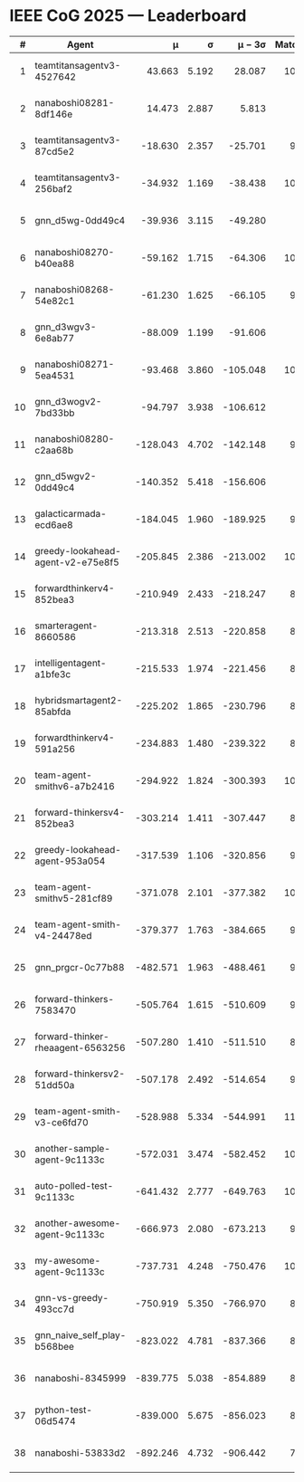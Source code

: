 # IEEE CoG 2025 — Leaderboard

| # | Agent | μ | σ | μ − 3σ | Matches | Updated |
|---:|---|---:|---:|---:|---:|---|
| 1 | teamtitansagentv3-4527642 | 43.663 | 5.192 | 28.087 | 10556 | 2025-08-31 09:21 |
| 2 | nanaboshi08281-8df146e | 14.473 | 2.887 | 5.813 | 396 | 2025-08-31 09:21 |
| 3 | teamtitansagentv3-87cd5e2 | -18.630 | 2.357 | -25.701 | 9498 | 2025-08-31 09:21 |
| 4 | teamtitansagentv3-256baf2 | -34.932 | 1.169 | -38.438 | 10374 | 2025-08-31 09:21 |
| 5 | gnn_d5wg-0dd49c4 | -39.936 | 3.115 | -49.280 | 240 | 2025-08-31 09:21 |
| 6 | nanaboshi08270-b40ea88 | -59.162 | 1.715 | -64.306 | 10300 | 2025-08-31 09:21 |
| 7 | nanaboshi08268-54e82c1 | -61.230 | 1.625 | -66.105 | 9900 | 2025-08-31 09:21 |
| 8 | gnn_d3wgv3-6e8ab77 | -88.009 | 1.199 | -91.606 | 278 | 2025-08-31 09:21 |
| 9 | nanaboshi08271-5ea4531 | -93.468 | 3.860 | -105.048 | 10358 | 2025-08-31 09:21 |
| 10 | gnn_d3wogv2-7bd33bb | -94.797 | 3.938 | -106.612 | 434 | 2025-08-31 09:21 |
| 11 | nanaboshi08280-c2aa68b | -128.043 | 4.702 | -142.148 | 9758 | 2025-08-31 09:21 |
| 12 | gnn_d5wgv2-0dd49c4 | -140.352 | 5.418 | -156.606 | 306 | 2025-08-31 09:21 |
| 13 | galacticarmada-ecd6ae8 | -184.045 | 1.960 | -189.925 | 9460 | 2025-08-31 09:21 |
| 14 | greedy-lookahead-agent-v2-e75e8f5 | -205.845 | 2.386 | -213.002 | 10270 | 2025-08-31 09:21 |
| 15 | forwardthinkerv4-852bea3 | -210.949 | 2.433 | -218.247 | 8332 | 2025-08-31 09:21 |
| 16 | smarteragent-8660586 | -213.318 | 2.513 | -220.858 | 8269 | 2025-08-31 09:21 |
| 17 | intelligentagent-a1bfe3c | -215.533 | 1.974 | -221.456 | 8444 | 2025-08-31 09:21 |
| 18 | hybridsmartagent2-85abfda | -225.202 | 1.865 | -230.796 | 8711 | 2025-08-31 09:21 |
| 19 | forwardthinkerv4-591a256 | -234.883 | 1.480 | -239.322 | 8428 | 2025-08-31 09:21 |
| 20 | team-agent-smithv6-a7b2416 | -294.922 | 1.824 | -300.393 | 10640 | 2025-08-31 09:21 |
| 21 | forward-thinkersv4-852bea3 | -303.214 | 1.411 | -307.447 | 8094 | 2025-08-31 09:21 |
| 22 | greedy-lookahead-agent-953a054 | -317.539 | 1.106 | -320.856 | 9398 | 2025-08-31 09:21 |
| 23 | team-agent-smithv5-281cf89 | -371.078 | 2.101 | -377.382 | 10920 | 2025-08-31 09:21 |
| 24 | team-agent-smith-v4-24478ed | -379.377 | 1.763 | -384.665 | 9638 | 2025-08-31 09:21 |
| 25 | gnn_prgcr-0c77b88 | -482.571 | 1.963 | -488.461 | 9230 | 2025-08-31 09:21 |
| 26 | forward-thinkers-7583470 | -505.764 | 1.615 | -510.609 | 9560 | 2025-08-31 09:21 |
| 27 | forward-thinker-rheaagent-6563256 | -507.280 | 1.410 | -511.510 | 8684 | 2025-08-31 09:21 |
| 28 | forward-thinkersv2-51dd50a | -507.178 | 2.492 | -514.654 | 9196 | 2025-08-31 09:21 |
| 29 | team-agent-smith-v3-ce6fd70 | -528.988 | 5.334 | -544.991 | 11198 | 2025-08-31 09:21 |
| 30 | another-sample-agent-9c1133c | -572.031 | 3.474 | -582.452 | 10040 | 2025-08-31 09:21 |
| 31 | auto-polled-test-9c1133c | -641.432 | 2.777 | -649.763 | 10240 | 2025-08-31 09:21 |
| 32 | another-awesome-agent-9c1133c | -666.973 | 2.080 | -673.213 | 9540 | 2025-08-31 09:21 |
| 33 | my-awesome-agent-9c1133c | -737.731 | 4.248 | -750.476 | 10120 | 2025-08-31 09:21 |
| 34 | gnn-vs-greedy-493cc7d | -750.919 | 5.350 | -766.970 | 8880 | 2025-08-31 09:21 |
| 35 | gnn_naive_self_play-b568bee | -823.022 | 4.781 | -837.366 | 8580 | 2025-08-31 09:21 |
| 36 | nanaboshi-8345999 | -839.775 | 5.038 | -854.889 | 8490 | 2025-08-31 09:21 |
| 37 | python-test-06d5474 | -839.000 | 5.675 | -856.023 | 8740 | 2025-08-31 09:21 |
| 38 | nanaboshi-53833d2 | -892.246 | 4.732 | -906.442 | 7980 | 2025-08-31 09:21 |
